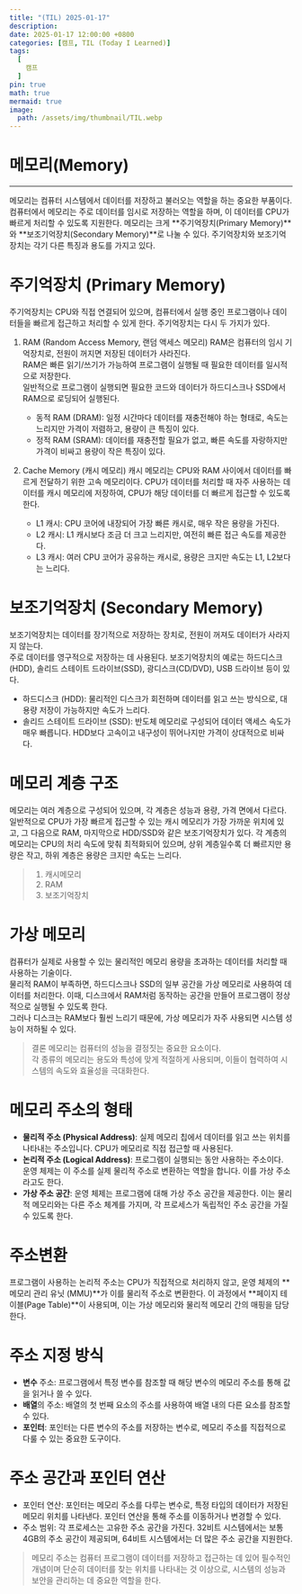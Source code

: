```yaml
---
title: "(TIL) 2025-01-17"
description: 
date: 2025-01-17 12:00:00 +0800
categories: [캠프, TIL (Today I Learned)]
tags:
  [
    캠프
  ]
pin: true
math: true
mermaid: true
image:
  path: /assets/img/thumbnail/TIL.webp
---
```


# **메모리(Memory)**

---

메모리는 컴퓨터 시스템에서 데이터를 저장하고 불러오는 역할을 하는 중요한 부품이다.  
컴퓨터에서 메모리는 주로 데이터를 임시로 저장하는 역할을 하며, 이 데이터를 CPU가 빠르게 처리할 수 있도록 지원한다. 
메모리는 크게 **주기억장치(Primary Memory)**와 **보조기억장치(Secondary Memory)**로 나눌 수 있다.
주기억장치와 보조기억장치는 각기 다른 특징과 용도를 가지고 있다.

# 주기억장치 (Primary Memory)

주기억장치는 CPU와 직접 연결되어 있으며, 컴퓨터에서 실행 중인 프로그램이나 데이터들을 빠르게 접근하고 처리할 수 있게 한다. 주기억장치는 다시 두 가지가 있다.

1. RAM (Random Access Memory, 랜덤 액세스 메모리)
  RAM은 컴퓨터의 임시 기억장치로, 전원이 꺼지면 저장된 데이터가 사라진다.  
  RAM은 빠른 읽기/쓰기가 가능하여 프로그램이 실행될 때 필요한 데이터를 일시적으로 저장한다.  
  일반적으로 프로그램이 실행되면 필요한 코드와 데이터가 하드디스크나 SSD에서 RAM으로 로딩되어 실행된다.  

    - 동적 RAM (DRAM): 일정 시간마다 데이터를 재충전해야 하는 형태로, 속도는 느리지만 가격이 저렴하고, 용량이 큰 특징이 있다.
    - 정적 RAM (SRAM): 데이터를 재충전할 필요가 없고, 빠른 속도를 자랑하지만 가격이 비싸고 용량이 작은 특징이 있다.

2. Cache Memory (캐시 메모리)
  캐시 메모리는 CPU와 RAM 사이에서 데이터를 빠르게 전달하기 위한 고속 메모리이다. CPU가 데이터를 처리할 때 자주 사용하는 데이터를 캐시 메모리에 저장하여, CPU가 해당 데이터를 더 빠르게 접근할 수 있도록 한다.

    - L1 캐시: CPU 코어에 내장되어 가장 빠른 캐시로, 매우 작은 용량을 가진다.
    - L2 캐시: L1 캐시보다 조금 더 크고 느리지만, 여전히 빠른 접근 속도를 제공한다.
    - L3 캐시: 여러 CPU 코어가 공유하는 캐시로, 용량은 크지만 속도는 L1, L2보다는 느리다.

# 보조기억장치 (Secondary Memory)

보조기억장치는 데이터를 장기적으로 저장하는 장치로, 전원이 꺼져도 데이터가 사라지지 않는다.  
주로 데이터를 영구적으로 저장하는 데 사용된다. 보조기억장치의 예로는 하드디스크(HDD), 솔리드 스테이트 드라이브(SSD), 광디스크(CD/DVD), USB 드라이브 등이 있다.  

  - 하드디스크 (HDD): 물리적인 디스크가 회전하며 데이터를 읽고 쓰는 방식으로, 대용량 저장이 가능하지만 속도가 느리다.
  - 솔리드 스테이트 드라이브 (SSD): 반도체 메모리로 구성되어 데이터 액세스 속도가 매우 빠릅니다. HDD보다 고속이고 내구성이 뛰어나지만 가격이 상대적으로 비싸다.

# 메모리 계층 구조

메모리는 여러 계층으로 구성되어 있으며, 각 계층은 성능과 용량, 가격 면에서 다르다. 일반적으로 CPU가 가장 빠르게 접근할 수 있는 캐시 메모리가 가장 가까운 위치에 있고, 그 다음으로 RAM, 마지막으로 HDD/SSD와 같은 보조기억장치가 있다. 각 계층의 메모리는 CPU의 처리 속도에 맞춰 최적화되어 있으며, 상위 계층일수록 더 빠르지만 용량은 작고, 하위 계층은 용량은 크지만 속도는 느리다.

> 1. 캐시메모리
> 2. RAM
> 3. 보조기억장치

# 가상 메모리

컴퓨터가 실제로 사용할 수 있는 물리적인 메모리 용량을 초과하는 데이터를 처리할 때 사용하는 기술이다.  
물리적 RAM이 부족하면, 하드디스크나 SSD의 일부 공간을 가상 메모리로 사용하여 데이터를 처리한다. 이때, 디스크에서 RAM처럼 동작하는 공간을 만들어 프로그램이 정상적으로 실행될 수 있도록 한다.  
그러나 디스크는 RAM보다 훨씬 느리기 때문에, 가상 메모리가 자주 사용되면 시스템 성능이 저하될 수 있다.

>결론
>메모리는 컴퓨터의 성능을 결정짓는 중요한 요소이다.  
>각 종류의 메모리는 용도와 특성에 맞게 적절하게 사용되며, 이들이 협력하여 시스템의 속도와 효율성을 극대화한다.

# 메모리 주소의 형태

- **물리적 주소 (Physical Address)**: 실제 메모리 칩에서 데이터를 읽고 쓰는 위치를 나타내는 주소입니다. CPU가 메모리로 직접 접근할 때 사용된다.
- **논리적 주소 (Logical Address)**: 프로그램이 실행되는 동안 사용하는 주소이다. 운영 체제는 이 주소를 실제 물리적 주소로 변환하는 역할을 합니다. 이를 가상 주소라고도 한다.
- **가상 주소 공간**: 운영 체제는 프로그램에 대해 가상 주소 공간을 제공한다. 이는 물리적 메모리와는 다른 주소 체계를 가지며, 각 프로세스가 독립적인 주소 공간을 가질 수 있도록 한다.

# 주소변환

프로그램이 사용하는 논리적 주소는 CPU가 직접적으로 처리하지 않고, 운영 체제의 **메모리 관리 유닛 (MMU)**가 이를 물리적 주소로 변환한다.
이 과정에서 **페이지 테이블(Page Table)**이 사용되며, 이는 가상 메모리와 물리적 메모리 간의 매핑을 담당한다.

# 주소 지정 방식

- **변수** 주소: 프로그램에서 특정 변수를 참조할 때 해당 변수의 메모리 주소를 통해 값을 읽거나 쓸 수 있다.
- **배열**의 주소: 배열의 첫 번째 요소의 주소를 사용하여 배열 내의 다른 요소를 참조할 수 있다.
- **포인터**: 포인터는 다른 변수의 주소를 저장하는 변수로, 메모리 주소를 직접적으로 다룰 수 있는 중요한 도구이다.

# 주소 공간과 포인터 연산

- 포인터 연산: 포인터는 메모리 주소를 다루는 변수로, 특정 타입의 데이터가 저장된 메모리 위치를 나타낸다. 포인터 연산을 통해 주소를 이동하거나 변경할 수 있다.
- 주소 범위: 각 프로세스는 고유한 주소 공간을 가진다. 32비트 시스템에서는 보통 4GB의 주소 공간이 제공되며, 64비트 시스템에서는 더 많은 주소 공간을 지원한다.


> 메모리 주소는 컴퓨터 프로그램이 데이터를 저장하고 접근하는 데 있어 필수적인 개념이며 단순히 데이터를 찾는 위치를 나타내는 것 이상으로, 시스템의 성능과 보안을 관리하는 데 중요한 역할을 한다.